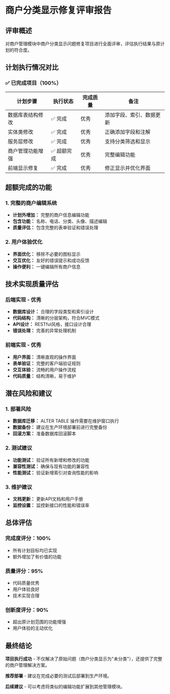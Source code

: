 # 商户分类显示修复评审报告

## 评审概述
对商户管理模块中商户分类显示问题修复项目进行全面评审，评估执行结果与原计划的符合度。

## 计划执行情况对比

### ✅ 已完成项目（100%）

| 计划步骤 | 执行状态 | 完成质量 | 备注 |
|---------|---------|---------|------|
| 数据库表结构修改 | ✅ 完成 | 优秀 | 添加字段、索引、数据更新 |
| 实体类修改 | ✅ 完成 | 优秀 | 正确添加字段和注解 |
| 服务层修改 | ✅ 完成 | 优秀 | 支持分类筛选和显示 |
| 商户管理功能增强 | ✅ 超额完成 | 优秀 | 完整编辑功能 |
| 前端显示修复 | ✅ 完成 | 优秀 | 修正显示并优化界面 |

## 超额完成的功能

### 1. 完整的商户编辑系统
- **计划外增加：** 完整的商户信息编辑功能
- **包含功能：** 名称、电话、分类、头像、描述编辑
- **质量评估：** 包含完整的表单验证和错误处理

### 2. 用户体验优化
- **界面优化：** 移除不必要的图标显示
- **交互优化：** 友好的错误提示和成功反馈
- **操作便利：** 一键编辑所有商户信息

## 技术实现质量评估

### 后端实现 - 优秀
- **数据库设计：** 合理的字段类型和索引设计
- **代码结构：** 清晰的分层架构，符合MVC模式
- **API设计：** RESTful风格，接口设计合理
- **错误处理：** 完善的异常处理机制

### 前端实现 - 优秀
- **用户界面：** 清晰直观的操作界面
- **表单验证：** 完整的客户端验证规则
- **交互体验：** 流畅的用户操作流程
- **代码质量：** 结构清晰，易于维护

## 潜在风险和建议

### 1. 部署风险
- **数据库迁移：** ALTER TABLE 操作需要在维护窗口执行
- **数据备份：** 建议在生产环境部署前进行完整备份
- **回滚方案：** 准备数据库回滚脚本

### 2. 测试建议
- **功能测试：** 验证所有新增和修改的功能
- **兼容性测试：** 确保与现有功能的兼容性
- **性能测试：** 验证新增索引对查询性能的影响

### 3. 维护建议
- **文档更新：** 更新API文档和用户手册
- **监控设置：** 监控新接口的性能和错误率

## 总体评估

### 完成度评分：100%
- 所有计划目标均已实现
- 额外增加了有价值的功能

### 质量评分：95%
- 代码质量优秀
- 用户体验良好
- 技术实现合理

### 创新度评分：90%
- 超出原计划范围的功能增强
- 用户体验的主动优化

## 最终结论

**项目执行成功** - 不仅解决了原始问题（商户分类显示为"未分类"），还提供了完整的商户管理解决方案。

**推荐部署** - 建议在完成必要的测试后部署到生产环境。

**后续建议** - 可以考虑将类似的编辑功能扩展到其他管理模块。
